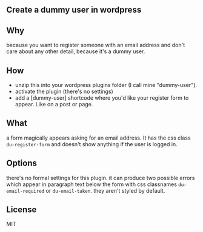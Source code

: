 ## Create a dummy user in wordpress

## Why
because you want to register someone with an email address and don't care about any other detail, because it's a dummy user.

## How
- unzip this into your wordpress plugins folder (I call mine "dummy-user").
- activate the plugin (there's no settings)
- add a [dummy-user] shortcode where you'd like your register form to appear. Like on a post or page.

## What
a form magically appears asking for an email address. It has the css class `du-register-form` and doesn't show anything if the user is logged in.

## Options
there's no formal settings for this plugin. it can produce two possible errors which appear in paragraph text below the form with css classnames `du-email-required` or `du-email-taken`. they aren't styled by default.

## License
MIT 
